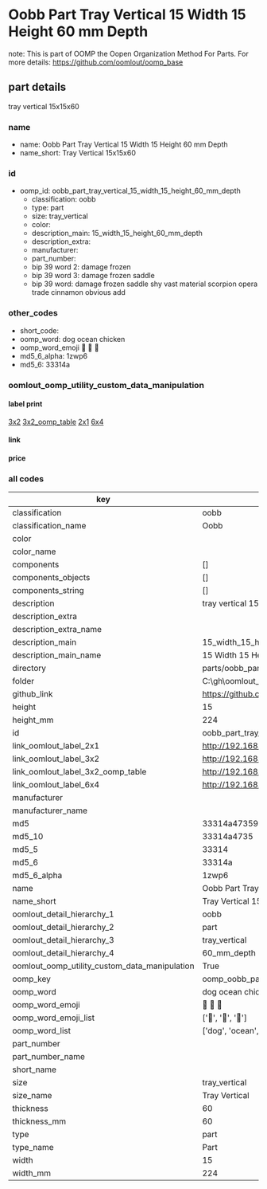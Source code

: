# Oobb Part Tray Vertical 15 Width 15 Height 60 mm Depth  

note: This is part of OOMP the Oopen Organization Method For Parts. For more details: https://github.com/oomlout/oomp_base

##  part details
  



tray vertical 15x15x60



### name
* name: Oobb Part Tray Vertical 15 Width 15 Height 60 mm Depth
* name_short: Tray Vertical 15x15x60 
### id
* oomp_id: oobb_part_tray_vertical_15_width_15_height_60_mm_depth
  * classification: oobb
  * type: part
  * size: tray_vertical
  * color: 
  * description_main: 15_width_15_height_60_mm_depth
  * description_extra: 
  * manufacturer: 
  * part_number: 
  * bip 39 word 2: damage frozen
  * bip 39 word 3: damage frozen saddle
  * bip 39 word: damage frozen saddle shy vast material scorpion opera trade cinnamon obvious add

### other_codes
* short_code: 
* oomp_word: dog ocean chicken
* oomp_word_emoji :dog: :ocean: :chicken:
* md5_6_alpha: 1zwp6
* md5_6: 33314a






### oomlout_oomp_utility_custom_data_manipulation
#### label print
[3x2](http://192.168.1.245:1112/?label=oomp%201zwp6)
[3x2_oomp_table](http://192.168.1.108:1112/?label=oomp%201zwp6)
[2x1](http://192.168.1.242:1112/?label=oomp%201zwp6)
[6x4](http://192.168.1.55:1112/?label=oomp%201zwp6)    

#### link

                              

#### price







### all codes 
| key | value |  
| --- | --- |  
| classification | oobb |  
| classification_name | Oobb |  
| color |  |  
| color_name |  |  
| components | [] |  
| components_objects | [] |  
| components_string | [] |  
| description | tray vertical 15x15x60 |  
| description_extra |  |  
| description_extra_name |  |  
| description_main | 15_width_15_height_60_mm_depth |  
| description_main_name | 15 Width 15 Height 60 mm Depth |  
| directory | parts/oobb_part_tray_vertical_15_width_15_height_60_mm_depth |  
| folder | C:\gh\oomlout_oobb_version_4_generated_parts\parts\oobb_part_tray_vertical_15_width_15_height_60_mm_depth |  
| github_link | https://github.com/oomlout/oomlout_oomp_part_src/tree/main/parts/oobb_part_tray_vertical_15_width_15_height_60_mm_depth |  
| height | 15 |  
| height_mm | 224 |  
| id | oobb_part_tray_vertical_15_width_15_height_60_mm_depth |  
| link_oomlout_label_2x1 | http://192.168.1.242:1112/?label=oomp%201zwp6 |  
| link_oomlout_label_3x2 | http://192.168.1.245:1112/?label=oomp%201zwp6 |  
| link_oomlout_label_3x2_oomp_table | http://192.168.1.108:1112/?label=oomp%201zwp6 |  
| link_oomlout_label_6x4 | http://192.168.1.55:1112/?label=oomp%201zwp6 |  
| manufacturer |  |  
| manufacturer_name |  |  
| md5 | 33314a47359b582623f8dc797b9769b8 |  
| md5_10 | 33314a4735 |  
| md5_5 | 33314 |  
| md5_6 | 33314a |  
| md5_6_alpha | 1zwp6 |  
| name | Oobb Part Tray Vertical 15 Width 15 Height 60 mm Depth |  
| name_short | Tray Vertical 15x15x60  |  
| oomlout_detail_hierarchy_1 | oobb |  
| oomlout_detail_hierarchy_2 | part |  
| oomlout_detail_hierarchy_3 | tray_vertical |  
| oomlout_detail_hierarchy_4 | 60_mm_depth |  
| oomlout_oomp_utility_custom_data_manipulation | True |  
| oomp_key | oomp_oobb_part_tray_vertical_15_width_15_height_60_mm_depth |  
| oomp_word | dog ocean chicken |  
| oomp_word_emoji | :dog: :ocean: :chicken: |  
| oomp_word_emoji_list | [':dog:', ':ocean:', ':chicken:'] |  
| oomp_word_list | ['dog', 'ocean', 'chicken'] |  
| part_number |  |  
| part_number_name |  |  
| short_name |  |  
| size | tray_vertical |  
| size_name | Tray Vertical |  
| thickness | 60 |  
| thickness_mm | 60 |  
| type | part |  
| type_name | Part |  
| width | 15 |  
| width_mm | 224 |  
